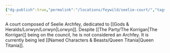 ```yaml
---
{"dg-publish":true,"permalink":"/locations/feywild/seelie-court/","tags":["Location","Unexplored"],"updated":"2024-12-17T21:59:01.732+00:00"}
---
```


A court composed of Seelie Archfey, dedicated to [[Gods & Heralds/Lorwyn/Lorwyn\|Lorwyn]]. Despite [[The Party/The Korrigan\|The Korrigan]] being on the council, he is not considered an Archfey. It is currently being led [[Named Characters & Beasts/Queen Titania\|Queen Titania]].